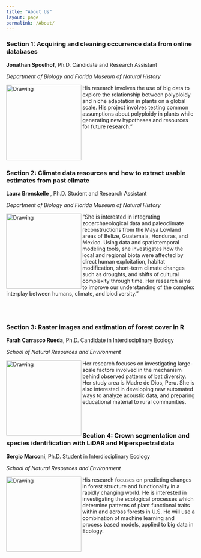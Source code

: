 ```yaml
---
title: "About Us"
layout: page
permalink: /About/
---
```


### Section 1: Acquiring and cleaning occurrence data from online databases

**Jonathan Spoelhof**, Ph.D. Candidate and Research Assistant

*Department of Biology and Florida Museum of Natural History*

<img align="left" src="../figures/Spoelhof.jpg" alt="Drawing" width="200px;"/> His research involves the use of big data to explore the relationship between polyploidy and niche adaptation in plants on a global scale. His project involves testing common assumptions about polyploidy in plants while generating new hypotheses and resources for future research.”

<br><br>
<br><br>

### Section 2: Climate data resources and how to extract usable estimates from past climate

**Laura Brenskelle** , Ph.D. Student and Research Assistant

*Department of Biology and Florida Museum of Natural History*

<img align="left" src="../figures/Laura.jpg" alt="Drawing" width="200px;"/> “She is interested in integrating zooarchaeological data and paleoclimate reconstructions from the Maya Lowland areas of Belize, Guatemala, Honduras, and Mexico. Using data and spatiotemporal modeling tools, she investigates how the local and regional biota were affected by direct human exploitation, habitat modification, short-term climate changes such as droughts, and shifts of cultural complexity through time. Her research aims to improve our understanding of the complex interplay between humans, climate, and biodiversity.”

<br><br>

### Section 3: Raster images and estimation of forest cover in R

**Farah Carrasco Rueda**, Ph.D. Candidate in Interdisciplinary Ecology

*School of Natural Resources and Environment*

<img align="left" src="../figures/Farah.jpg" alt="Drawing" width="200px;"/> Her research focuses on investigating large-scale factors involved in the mechanism behind  observed patterns of bat diversity. Her study area is Madre de Dios, Peru. She is also interested in developing new automated ways to analyze acoustic data, and preparing educational material  to rural communities.

<br><br>

### Section 4: Crown segmentation  and species identification with LiDAR and Hiperspectral data

**Sergio Marconi**, Ph.D. Student in Interdisciplinary Ecology

*School of Natural Resources and Environment*

<img align="left" src="../figures/Sergio.jpg" alt="Drawing" width="200px;"/> His research focuses on predicting changes in forest structure and functionality in a rapidly changing world. He is interested in investigating the ecological processes which determine patterns of plant functional traits within and across  forests in  U.S. He will use a combination of machine learning and process based models, applied to big data in Ecology.
